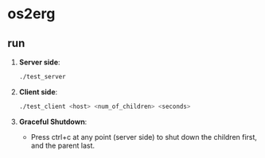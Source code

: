# os2erg

## run

1. **Server side**:
     ```bash
     ./test_server
     ```

2. **Client side**:
     ```bash
     ./test_client <host> <num_of_children> <seconds>
     ```
3. **Graceful Shutdown**:
    - Press ctrl+c at any point (server side) to shut down the children first, and the parent last.

